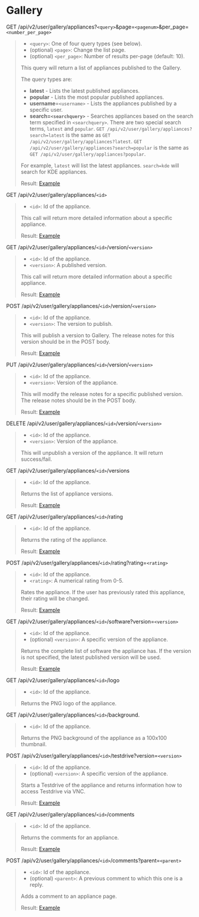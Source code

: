 # Gallery

GET /api/v2/user/gallery/appliances?`<query>`&page=`<pagenum>`&per_page=`<number_per_page>`
> * `<query>`: One of four query types (see below).
> * (optional) `<page>`: Change the list page.
> * (optional) `<per_page>`: Number of results per-page (default: 10).
>
> This query will return a list of appliances published to the Gallery.
>
> The query types are:
> * __latest__ - Lists the latest published appliances.
> * __popular__ - Lists the most popular published appliances.
> * __username__=`<username>` - Lists the appliances published by a specific user.
> * __search=`<searchquery>`__ - Searches appliances based on the search term specified
>   in `<searchquery>`.
>   There are two special search terms, `latest` and `popular`.
>   `GET /api/v2/user/gallery/appliances?search=latest` is the same
>   as `GET /api/v2/user/gallery/appliances?latest`.
>   `GET /api/v2/user/gallery/appliances?search=popular` is the same
>   as `GET /api/v2/user/gallery/appliances?popular`.
>
> For example, `latest` will list the latest appliances.
> `search=kde` will search for KDE appliances.
>
> Result: [Example](gallery_appliances.xml)

GET /api/v2/user/gallery/appliances/`<id>`
> * `<id>`: Id of the appliance.
>
> This call will return more detailed information about a specific
> appliance.
>
> Result: [Example](gallery_appliance.xml)

GET /api/v2/user/gallery/appliances/`<id>`/version/`<version>`
> * `<id>`: Id of the appliance.
> * `<version>`: A published version.
>
> This call will return more detailed information about a specific
> appliance.
>
> Result: [Example](gallery_appliance.xml)

POST /api/v2/user/gallery/appliances/`<id>`/version/`<version>`
> * `<id>`: Id of the appliance.
> * `<version>`: The version to publish.
>
> This will publish a version to Gallery.  The release notes for this
> version should be in the POST body.
>
> Result: [Example](gallery_appliance.xml)

PUT /api/v2/user/gallery/appliances/`<id>`/version/`<version>`
> * `<id>`: Id of the appliance.
> * `<version>`: Version of the appliance.
>
> This will modify the release notes for a specific published version.
> The release notes should be in the POST body.
>
> Result: [Example](gallery_appliance.xml)

DELETE /api/v2/user/gallery/appliances/`<id>`/version/`<version>`
> * `<id>`: Id of the appliance.
> * `<version>`: Version of the appliance.
>
> This will unpublish a version of the appliance.  It will return
> success/fail.

GET /api/v2/user/gallery/appliances/`<id>`/versions
> * `<id>`: Id of the appliance.
>
> Returns the list of appliance versions.
>
> Result: [Example](gallery_appliance_versions.xml)

GET /api/v2/user/gallery/appliances/`<id>`/rating
> * `<id>`: Id of the appliance.
>
> Returns the rating of the appliance.
>
> Result: [Example](gallery_appliance_rating.xml)

POST /api/v2/user/gallery/appliances/`<id>`/rating?rating=`<rating>`
> * `<id>`: Id of the appliance.
> * `<rating>`: A numerical rating from 0-5.
>
> Rates the appliance.  If the user has previously rated this appliance,
> their rating will be changed.
>
> Result: [Example](gallery_appliance_rating.xml)

GET /api/v2/user/gallery/appliances/`<id>`/software?version=`<version>`
> * `<id>`: Id of the appliance.
> * (optional) `<version>`: A specific version of the appliance.
>
> Returns the complete list of software the appliance has.  If the
> version is not specified, the latest published version will be used.
>
> Result: [Example](gallery_appliance_software.xml)

GET /api/v2/user/gallery/appliances/`<id>`/logo
> * `<id>`: Id of the appliance.
>
> Returns the PNG logo of the appliance.

GET /api/v2/user/gallery/appliances/`<id>`/background.
> * `<id>`: Id of the appliance.
>
> Returns the PNG background of the appliance as a 100x100 thumbnail.

POST /api/v2/user/gallery/appliances/`<id>`/testdrive?version=`<version>`
> * `<id>`: Id of the appliance.
> * (optional) `<version>`: A specific version of the appliance.
>
> Starts a Testdrive of the appliance and returns information how
> to access Testdrive via VNC.
>
> Result: [Example](gallery_appliance_testdrive.xml)

GET /api/v2/user/gallery/appliances/`<id>`/comments
> * `<id>`: Id of the appliance.
>
> Returns the comments for an appliance.
>
> Result: [Example](gallery_appliance_comments.xml)

POST /api/v2/user/gallery/appliances/`<id>`/comments?parent=`<parent>`
> * `<id>`: Id of the appliance.
> * (optional) `<parent>`: A previous comment to which this one is a reply.
>
> Adds a comment to an appliance page.
>
> Result: [Example](gallery_appliance_comments.xml)
